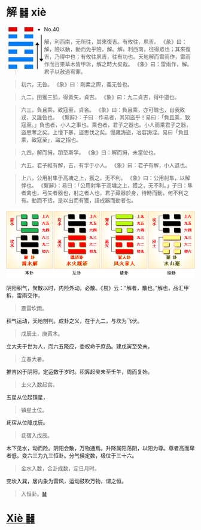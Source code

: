 # 解 ䷧ xiè

<img src="shapes/40.10.png" width="101" alt="解" align="left">

- No.40

> 解，利西南，无所往，其來復吉。有攸往，夙吉。
>《彖》曰：解，險以動，動而免乎險，解。解，利西南，往得眾也；其來復吉，乃得中也；有攸往夙吉，往有功也。天地解而雷雨作，雷雨作而百果草木皆甲坼，解之時大矣哉。
>《象》曰：雷雨作，解。君子以赦過宥罪。

> 初六，无咎。
>《象》曰：剛柔之際，義无咎也。

> 九二，田獲三狐，得黃矢，貞吉。
>《象》曰：九二貞吉，得中道也。

> 六三，負且乘，致寇至，貞吝。
>《象》曰：負且乘，亦可醜也，自我致戎，又誰咎也。
>《繫辭》：子曰：作易者，其知盜乎！易曰：「負且乘，致寇至。」負也者，小人之事也。乘也者，君子之器也。小人而乘君子之器，盜思奪之矣。上慢下暴，盜思伐之矣。慢藏誨盜，冶容誨淫。易曰「負且乘，致寇至」，盜之招也。

> 九四，解而拇，朋至斯孚。
>《象》曰：解而拇，未當位也。

> 六五，君子維有解，吉，有孚于小人。
>《象》曰：君子有解，小人退也。

> 上六，公用射隼于高墉之上，獲之，无不利。
>《象》曰：公用射隼，以解悖也。
>《繫辭》：易曰：「公用射隼于高墉之上，獲之，无不利。」子曰：隼者禽也，弓矢者器也，射之者人也，君子藏器於身，待時而動，何不利之有。動而不括，是以出而有獲，語成器而動者也。

<img src="shapes/40.11.png">

阴阳积气，聚散以时，内险外动，必散。《易》云：“解者，散也。”解也，品汇甲拆，雷雨交作，
> 震雷坎雨。

积气运动，天地剖判。成卦之义，在于九二，与坎为飞伏。
> 戊辰土，庚寅木。

立大夫于世为人，而六五降应，委权命于庶品。建戊寅至癸未，
> 立春大暑。

推吉凶于阴阳，定运数于岁时。积筭起癸未至壬午，周而复始。
> 土火入数起宫。

五星从位起镇星，
> 镇星土位。

氐宿从位降戊辰。
> 氐宿入戊辰。

木下见水，动而险。阴阳会散，万物通焉。升降属阳荡阴，以阳为尊。尊者高而卑者低。变六三为九三恒卦。分气候定数，极位于三十六。
> 金水入数，合卦成数，定日月时。

变坎入巽，居内象为雷风，运动鼓吹万物，谓之恒。
> 入恒卦。[䷟](e68192heng_cn.md)

# [Xiè ䷧](e8a7a3xie.md)
